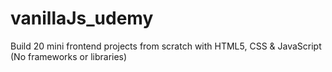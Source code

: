 # vanillaJs_udemy
Build 20 mini frontend projects from scratch with HTML5, CSS &amp; JavaScript (No frameworks or libraries)
